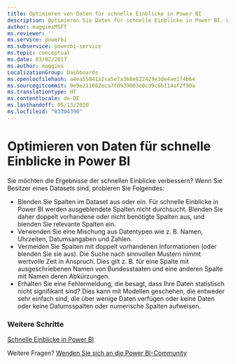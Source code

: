 ```yaml
---
title: Optimieren von Daten für schnelle Einblicke in Power BI
description: Optimieren Sie Daten für schnelle Einblicke in Power BI. Wenn Power BI keine Einblicke in den Daten findet, finden Sie im Folgenden mögliche Lösungsansätze.
author: maggiesMSFT
ms.reviewer: ''
ms.service: powerbi
ms.subservice: powerbi-service
ms.topic: conceptual
ms.date: 03/02/2017
ms.author: maggies
LocalizationGroup: Dashboards
ms.openlocfilehash: a4ea55841a2ca5e7a368e822429e3de4ae1f4b64
ms.sourcegitcommit: 0e9e211082eca7fd939803e0cd9c6b114af2f90a
ms.translationtype: HT
ms.contentlocale: de-DE
ms.lasthandoff: 05/13/2020
ms.locfileid: "83304390"
---
```

# <a name="optimize-your-data-for-power-bi-quick-insights"></a>Optimieren von Daten für schnelle Einblicke in Power BI
Sie möchten die Ergebnisse der schnellen Einblicke verbessern?  Wenn Sie Besitzer eines Datasets sind, probieren Sie Folgendes:

* Blenden Sie Spalten im Dataset aus oder ein. Für schnelle Einblicke in Power BI werden ausgeblendete Spalten nicht durchsucht.  Blenden Sie daher doppelt vorhandene oder nicht benötigte Spalten aus, und blenden Sie relevante Spalten ein.
* Verwenden Sie eine Mischung aus Datentypen wie z. B. Namen, Uhrzeiten, Datumsangaben und Zahlen.
* Vermeiden Sie Spalten mit doppelt vorhandenen Informationen (oder blenden Sie sie aus).  Die Suche nach sinnvollen Mustern nimmt wertvolle Zeit in Anspruch.  Dies gilt z. B. für eine Spalte mit ausgeschriebenen Namen von Bundesstaaten und eine anderen Spalte mit Namen deren Abkürzungen.
* Erhalten Sie eine Fehlermeldung, die besagt, dass Ihre Daten statistisch nicht signifikant sind?  Dies kann mit Modellen geschehen, die entweder sehr einfach sind, die über wenige Daten verfügen oder keine Daten oder keine Datumsspalten oder numerische Spalten aufweisen.

### <a name="next-steps"></a>Weitere Schritte
[Schnelle Einblicke in Power BI](../consumer/end-user-insights.md)

Weitere Fragen? [Wenden Sie sich an die Power BI-Community](https://community.powerbi.com/)
